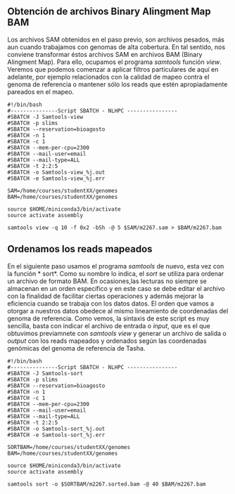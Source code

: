## Obtención de archivos  Binary Alingment Map BAM

Los archivos SAM obtenidos en el paso previo, son archivos pesados, más aun cuando trabajamos con genomas de alta cobertura. En tal sentido, nos conviene transformar éstos archivos SAM en archivos BAM (Binary Alingment Map). Para ello, ocupamos el programa *samtools* función *view*. Veremos que podemos comenzar a aplicar filtros particulares de aquí en adelante, por ejemplo relacionados con la calidad de mapeo contra el genoma de referencia o mantener sólo los reads que estén apropiadamente pareados en el mapeo. 


```
#!/bin/bash
#---------------Script SBATCH - NLHPC ----------------
#SBATCH -J Samtools-view
#SBATCH -p slims
#SBATCH --reservation=bioagosto
#SBATCH -n 1
#SBATCH -c 1
#SBATCH --mem-per-cpu=2300
#SBATCH --mail-user=email
#SBATCH --mail-type=ALL
#SBATCH -t 2:2:5
#SBATCH -o Samtools-view_%j.out
#SBATCH -e Samtools-view_%j.err

SAM=/home/courses/studentXX/genomes
BAM=/home/courses/studentXX/genomes

source $HOME/miniconda3/bin/activate
source activate assembly   

samtools view -q 10 -f 0x2 -bSh -@ 5 $SAM/m2267.sam > $BAM/m2267.bam 
```
## Ordenamos los reads mapeados

En el siguiente paso usamos el programa *samtools* de nuevo, esta vez con la función * sort*. Como su nombre lo indica, el *sort* se utiliza para ordenar un archivo de formato BAM. En ocasiones,las lecturas no siempre se almacenan en un orden específico y en este caso se debe editar el archivo con la finalidad de facilitar ciertas operaciones y además mejorar la eficiencia cuando se trabaja con los datos datos. El orden que vamos a otorgar a nuestros datos obedece al mismo lineamiento de coordenadas del genoma de referencia. Como vemos, la sintaxis de este script es muy sencilla, basta con indicar el archivo de entrada o *input*, que es el que obtuvimos previamnete con *samtools view* y generar un archivo de salida o *output* con los reads mapeados y ordenados según las coordenadas genómicas del genoma de referencia de Tasha.

```
#!/bin/bash
#---------------Script SBATCH - NLHPC ----------------
#SBATCH -J Samtools-sort
#SBATCH -p slims
#SBATCH --reservation=bioagosto
#SBATCH -n 1
#SBATCH -c 1
#SBATCH --mem-per-cpu=2300
#SBATCH --mail-user=email
#SBATCH --mail-type=ALL
#SBATCH -t 2:2:5
#SBATCH -o Samtools-sort_%j.out
#SBATCH -e Samtools-sort_%j.err

SORTBAM=/home/courses/studentXX/genomes
BAM=/home/courses/studentXX/genomes

source $HOME/miniconda3/bin/activate
source activate assembly   

samtools sort -o $SORTBAM/m2267.sorted.bam -@ 40 $BAM/m2267.bam

```


